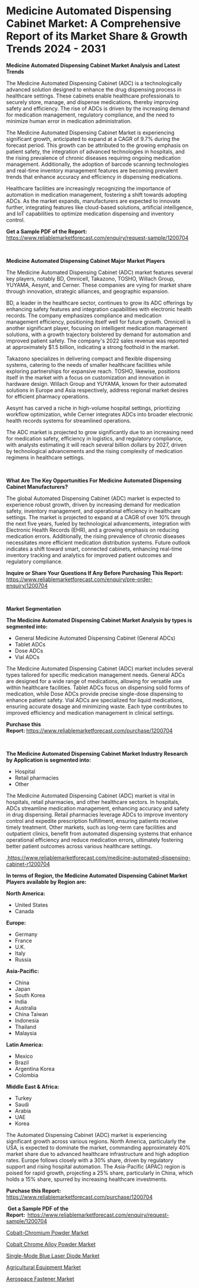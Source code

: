 <p><h1>Medicine Automated Dispensing Cabinet Market: A Comprehensive Report of its Market Share & Growth Trends 2024 - 2031</h1></p><p><strong>Medicine Automated Dispensing Cabinet Market Analysis and Latest Trends</strong></p>
<p><p>The Medicine Automated Dispensing Cabinet (ADC) is a technologically advanced solution designed to enhance the drug dispensing process in healthcare settings. These cabinets enable healthcare professionals to securely store, manage, and dispense medications, thereby improving safety and efficiency. The rise of ADCs is driven by the increasing demand for medication management, regulatory compliance, and the need to minimize human error in medication administration.</p><p>The Medicine Automated Dispensing Cabinet Market is experiencing significant growth, anticipated to expand at a CAGR of 9.7% during the forecast period. This growth can be attributed to the growing emphasis on patient safety, the integration of advanced technologies in hospitals, and the rising prevalence of chronic diseases requiring ongoing medication management. Additionally, the adoption of barcode scanning technologies and real-time inventory management features are becoming prevalent trends that enhance accuracy and efficiency in dispensing medications.</p><p>Healthcare facilities are increasingly recognizing the importance of automation in medication management, fostering a shift towards adopting ADCs. As the market expands, manufacturers are expected to innovate further, integrating features like cloud-based solutions, artificial intelligence, and IoT capabilities to optimize medication dispensing and inventory control.</p></p>
<p><strong>Get a Sample PDF of the Report:&nbsp;</strong> <a href="https://www.reliablemarketforecast.com/enquiry/request-sample/1200704">https://www.reliablemarketforecast.com/enquiry/request-sample/1200704</a></p>
<p>&nbsp;</p>
<p><strong>Medicine Automated Dispensing Cabinet Major Market Players</strong></p>
<p><p>The Medicine Automated Dispensing Cabinet (ADC) market features several key players, notably BD, Omnicell, Takazono, TOSHO, Willach Group, YUYAMA, Aesynt, and Cerner. These companies are vying for market share through innovation, strategic alliances, and geographic expansion.</p><p>BD, a leader in the healthcare sector, continues to grow its ADC offerings by enhancing safety features and integration capabilities with electronic health records. The company emphasizes compliance and medication management efficiency, positioning itself well for future growth. Omnicell is another significant player, focusing on intelligent medication management solutions, with a growth trajectory bolstered by demand for automation and improved patient safety. The company's 2022 sales revenue was reported at approximately $1.5 billion, indicating a strong foothold in the market.</p><p>Takazono specializes in delivering compact and flexible dispensing systems, catering to the needs of smaller healthcare facilities while exploring partnerships for expansive reach. TOSHO, likewise, positions itself in the market with a focus on customization and innovation in hardware design. Willach Group and YUYAMA, known for their automated solutions in Europe and Asia respectively, address regional market desires for efficient pharmacy operations.</p><p>Aesynt has carved a niche in high-volume hospital settings, prioritizing workflow optimization, while Cerner integrates ADCs into broader electronic health records systems for streamlined operations.</p><p>The ADC market is projected to grow significantly due to an increasing need for medication safety, efficiency in logistics, and regulatory compliance, with analysts estimating it will reach several billion dollars by 2027, driven by technological advancements and the rising complexity of medication regimens in healthcare settings.</p></p>
<p>&nbsp;</p>
<p><strong>What Are The Key Opportunities For Medicine Automated Dispensing Cabinet Manufacturers?</strong></p>
<p><p>The global Automated Dispensing Cabinet (ADC) market is expected to experience robust growth, driven by increasing demand for medication safety, inventory management, and operational efficiency in healthcare settings. The market is projected to expand at a CAGR of over 10% through the next five years, fueled by technological advancements, integration with Electronic Health Records (EHR), and a growing emphasis on reducing medication errors. Additionally, the rising prevalence of chronic diseases necessitates more efficient medication distribution systems. Future outlook indicates a shift toward smart, connected cabinets, enhancing real-time inventory tracking and analytics for improved patient outcomes and regulatory compliance.</p></p>
<p><strong>Inquire or Share Your Questions If Any Before Purchasing This Report:</strong> <a href="https://www.reliablemarketforecast.com/enquiry/pre-order-enquiry/1200704">https://www.reliablemarketforecast.com/enquiry/pre-order-enquiry/1200704</a></p>
<p>&nbsp;</p>
<p><strong>Market Segmentation</strong></p>
<p><strong>The Medicine Automated Dispensing Cabinet Market Analysis by types is segmented into:</strong></p>
<p><ul><li>General Medicine Automated Dispensing Cabinet (General ADCs)</li><li>Tablet ADCs</li><li>Dose ADCs</li><li>Vial ADCs</li></ul></p>
<p><p>The Medicine Automated Dispensing Cabinet (ADC) market includes several types tailored for specific medication management needs. General ADCs are designed for a wide range of medications, allowing for versatile use within healthcare facilities. Tablet ADCs focus on dispensing solid forms of medication, while Dose ADCs provide precise single-dose dispensing to enhance patient safety. Vial ADCs are specialized for liquid medications, ensuring accurate dosage and minimizing waste. Each type contributes to improved efficiency and medication management in clinical settings.</p></p>
<p><strong>Purchase this Report:&nbsp;</strong><a href="https://www.reliablemarketforecast.com/purchase/1200704">https://www.reliablemarketforecast.com/purchase/1200704</a></p>
<p>&nbsp;</p>
<p><strong>The Medicine Automated Dispensing Cabinet Market Industry Research by Application is segmented into:</strong></p>
<p><ul><li>Hospital</li><li>Retail pharmacies</li><li>Other</li></ul></p>
<p><p>The Medicine Automated Dispensing Cabinet (ADC) market is vital in hospitals, retail pharmacies, and other healthcare sectors. In hospitals, ADCs streamline medication management, enhancing accuracy and safety in drug dispensing. Retail pharmacies leverage ADCs to improve inventory control and expedite prescription fulfillment, ensuring patients receive timely treatment. Other markets, such as long-term care facilities and outpatient clinics, benefit from automated dispensing systems that enhance operational efficiency and reduce medication errors, ultimately fostering better patient outcomes across various healthcare settings.</p></p>
<p><a href="https://www.reliablemarketforecast.com/medicine-automated-dispensing-cabinet-r1200704">&nbsp;https://www.reliablemarketforecast.com/medicine-automated-dispensing-cabinet-r1200704</a></p>
<p><strong>In terms of Region, the Medicine Automated Dispensing Cabinet Market Players available by Region are:</strong></p>
<p>
    <p> <strong> North America: </strong>
        <ul>
            <li>United States</li>
            <li>Canada</li>
        </ul>
        </p> 
    <p> <strong> Europe: </strong>
        <ul>
            <li>Germany</li>
            <li>France</li>
            <li>U.K.</li>
            <li>Italy</li>
            <li>Russia</li>
        </ul>
        </p> 
    <p> <strong> Asia-Pacific: </strong>
        <ul>
            <li>China</li>
            <li>Japan</li>
            <li>South Korea</li>
            <li>India</li>
            <li>Australia</li>
            <li>China Taiwan</li>
            <li>Indonesia</li>
            <li>Thailand</li>
            <li>Malaysia</li>
        </ul>
        </p> 
    <p> <strong> Latin America: </strong>
        <ul>
            <li>Mexico</li>
            <li>Brazil</li>
            <li>Argentina Korea</li>
            <li>Colombia</li>
        </ul>
        </p> 
    <p> <strong> Middle East & Africa: </strong>
        <ul>
            <li>Turkey</li>
            <li>Saudi</li>
            <li>Arabia</li>
            <li>UAE</li>
            <li>Korea</li>
        </ul>
    </p>
    </p>
<p><p>The Automated Dispensing Cabinet (ADC) market is experiencing significant growth across various regions. North America, particularly the USA, is expected to dominate the market, commanding approximately 40% market share due to advanced healthcare infrastructure and high adoption rates. Europe follows closely with a 30% share, driven by regulatory support and rising hospital automation. The Asia-Pacific (APAC) region is poised for rapid growth, projecting a 25% share, particularly in China, which holds a 15% share, spurred by increasing healthcare investments.</p></p>
<p><strong>Purchase this Report: </strong><a href="https://www.reliablemarketforecast.com/purchase/1200704">https://www.reliablemarketforecast.com/purchase/1200704</a></p>
<p>&nbsp;<strong>Get a Sample PDF of the Report:&nbsp;&nbsp;</strong><a href="https://www.reliablemarketforecast.com/enquiry/request-sample/1200704">https://www.reliablemarketforecast.com/enquiry/request-sample/1200704</a></p>
<p><strong></strong></p>
<p><p><a href="https://issuu.com/reportprime-2/docs/cobalt-chromium-powder-market-size-_c830672630cc64">Cobalt-Chromium Powder Market</a></p><p><a href="https://issuu.com/reportprime-2/docs/cobalt-chrome-alloy-powder-market-s_6da100856f95e9">Cobalt Chrome Alloy Powder Market</a></p><p><a href="https://github.com/ChiragRP21/Market-Research-Report-List-6/blob/main/single-mode-blue-laser-diode-market.md">Single-Mode Blue Laser Diode Market</a></p><p><a href="https://www.linkedin.com/pulse/agricultural-equipment-industry-sector-new-technologies-market-8ikwe?trackingId=NgR1YxFaQkKBKoGLReqwsg%3D%3D">Agricultural Equipment Market</a></p><p><a href="https://www.linkedin.com/pulse/aerospace-fastener-industry-analysis-report-its-market-kiu1e?trackingId=W%2BTFhtoLT6miwXkHOryvxA%3D%3D">Aerospace Fastener Market</a></p></p>